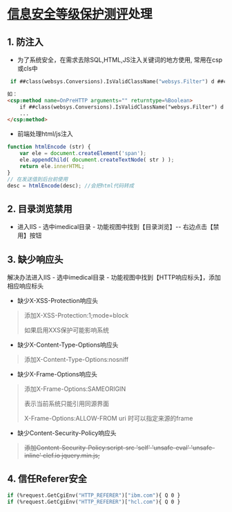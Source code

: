 # [信息安全等级保护测评](https://baike.baidu.com/item/%E4%BF%A1%E6%81%AF%E5%AE%89%E5%85%A8%E7%AD%89%E7%BA%A7%E4%BF%9D%E6%8A%A4/2149325?fr=aladdin)处理

## 1. 防注入 ##
+ 为了系统安全，在需求去除SQL,HTML,JS注入关键词的地方使用, 常用在csp或cls中

```vb
 if ##class(websys.Conversions).IsValidClassName("websys.Filter") d ##class(websys.Filter).InjectionFilter()
```

```html
如：
<csp:method name=OnPreHTTP arguments="" returntype=%Boolean>
	if ##class(websys.Conversions).IsValidClassName("websys.Filter") d ##class(websys.Filter).InjectionFilter()
    ...
</csp:method>
```



+ 前端处理html/js注入

```js
function htmlEncode (str) {
	var ele = document.createElement('span');
	ele.appendChild( document.createTextNode( str ) );
	return ele.innerHTML;
}
// 在发送值到后台前使用
desc = htmlEncode(desc); //会把html代码转成
```

## 2. 目录浏览禁用

+ 进入IIS - 选中imedical目录 - 功能视图中找到【目录浏览】-- 右边点击【禁用】按钮

## 3. 缺少响应头

 解决办法进入IIS - 选中imedical目录 - 功能视图中找到【HTTP响应标头】，添加相应响应标头

+ 缺少X-XSS-Protection响应头
> 添加X-XSS-Protection:1;mode=block
>
> 如果启用XXS保护可能影响系统
+ 缺少X-Content-Type-Options响应头
> 添加X-Content-Type-Options:nosniff  
+ 缺少X-Frame-Options响应头
> 添加X-Frame-Options:SAMEORIGIN
>
> 表示当前系统只能引用同源界面
>
> X-Frame-Options:ALLOW-FROM uri 时可以指定来源的frame
+ 缺少Content-Security-Policy响应头
> ~~添加Content-Security-Policy:script-src 'self' 'unsafe-eval' 'unsafe-inline' clef.io jquery.min.js;~~

  ## 4. 信任Referer安全

```vb
if (%request.GetCgiEnv("HTTP_REFERER")["ibm.com"){ Q 0 }
if (%request.GetCgiEnv("HTTP_REFERER")["hcl.com"){ Q 0 }
```

